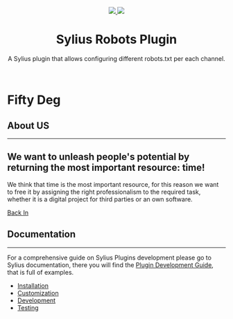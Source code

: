 <p align="center">
    <a href="https://sylius.com" target="_blank">
        <img src="https://demo.sylius.com/assets/shop/img/logo.png" />
    </a>
    <a href="https://sylius.com" target="_blank">
        <img src="doc/fd.png" />
    </a>
</p>

<h1 align="center">Sylius Robots Plugin</h1>

<p align="center">A Sylius plugin that allows configuring different robots.txt per each channel.</p>
<br/>

# Fifty Deg

## About US
------------------

We want to unleash people's potential by returning the most important resource: time!
------------------
We think that time is the most important resource, for this reason we want to free it by assigning the right professionalism to the required task, whether it is a digital project for third parties or an own software.

<a href="../README.md" target="_blank">Back In</a>

## Documentation
------------------

For a comprehensive guide on Sylius Plugins development please go to Sylius documentation,
there you will find the <a href="https://docs.sylius.com/en/latest/plugin-development-guide/index.html">Plugin Development Guide</a>, that is full of examples.

<ul>
<li><a href="doc/installation.md">Installation</a></li>
<li><a href="doc/customization.md">Customization</a></li>
<li><a href="doc/development.md">Development</a></li>
<li><a href="doc/testing.md">Testing</a></li>
</ul>